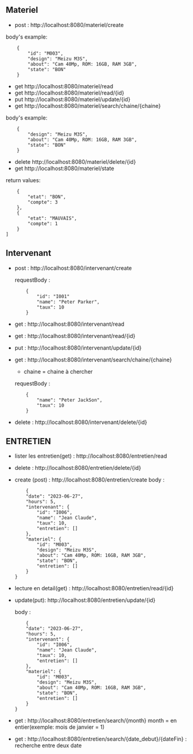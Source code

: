 ## Materiel
- post : http://localhost:8080/materiel/create

body's example:
```
    {
        "id": "M003",
        "design": "Meizu M3S",
        "about": "Cam 40Mp, ROM: 16GB, RAM 3GB",
        "state": "BON"
    }
```
- get  http://localhost:8080/materiel/read
- get  http://localhost:8080/materiel/read/{id}
- put http://localhost:8080/materiel/update/{id}
- get http://localhost:8080/materiel/search/chaine/{chaine}

body's example:
```
    {
        "design": "Meizu M3S",
        "about": "Cam 40Mp, ROM: 16GB, RAM 3GB",
        "state": "BON"
    }
```
- delete http://localhost:8080/materiel/delete/{id}
- get http://localhost:8080/materiel/state

return values:
```[
	{
		"etat": "BON",
		"compte": 3
	},
	{
		"etat": "MAUVAIS",
		"compte": 1
	}
]
```

## Intervenant
- post : http://localhost:8080/intervenant/create
  
  requestBody :
    ```
        {
            "id": "I001"
            "name": "Peter Parker",
            "taux": 10
        }
    ```
- get : http://localhost:8080/intervenant/read
- get : http://localhost:8080/intervenant/read/{id}
- put :  http://localhost:8080/intervenant/update/{id}
- get : http://localhost:8080/intervenant/search/chaine/{chaine}  
	- chaine = chaine à chercher
  
  requestBody :
    ```
        {
            "name": "Peter JackSon",
            "taux": 10
        }
	```

- delete : http://localhost:8080/intervenant/delete/{id}


## ENTRETIEN
- lister les entretien(get) : http://localhost:8080/entretien/read
- delete : http://localhost:8080/entretien/delete/{id}
- create (post) : http://localhost:8080/entretien/create
	body : 
	```
		{
		"date": "2023-06-27",
		"hours": 5,
		"intervenant": {
			"id": "I006",
			"name": "Jean Claude",
			"taux": 10,
			"entretien": []
		},
		"materiel": {
			"id": "M003",
			"design": "Meizu M3S",
			"about": "Cam 40Mp, ROM: 16GB, RAM 3GB",
			"state": "BON",
			"entretien": []
		}
	}
	```

- lecture en detail(get) : http://localhost:8080/entretien/read/{id}

- update(put): http://localhost:8080/entretien/update/{id}
  
  	body : 
	```
		{
		"date": "2023-06-27",
		"hours": 5,
		"intervenant": {
			"id": "I006",
			"name": "Jean Claude",
			"taux": 10,
			"entretien": []
		},
		"materiel": {
			"id": "M003",
			"design": "Meizu M3S",
			"about": "Cam 40Mp, ROM: 16GB, RAM 3GB",
			"state": "BON",
			"entretien": []
		}
	}
	```

- get : http://localhost:8080/entretien/search/{month}
	month = en entier(exemple: mois de janvier = 1)

- get : http://localhost:8080/entretien/search/{date_debut}/{dateFin}  : recherche entre deux date
  